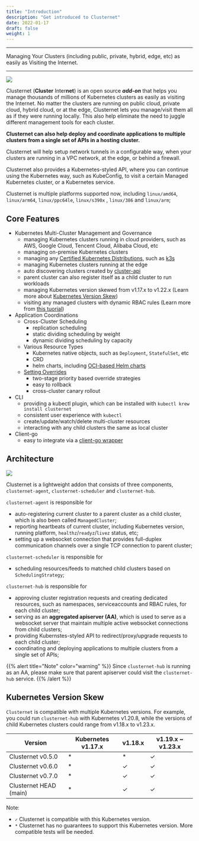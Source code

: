 ```yaml
---
title: "Introduction"
description: "Get introduced to Clusternet"
date: 2022-01-17
draft: false
weight: 1
---
```


----

Managing Your Clusters (including public, private, hybrid, edge, etc) as easily as Visiting the Internet.

----

![](/images/clusternet-in-a-nutshell.png)

Clusternet (**Cluster** Inter**net**) is an open source ***add-on*** that helps you manage thousands of millions of
Kubernetes clusters as easily as visiting the Internet. No matter the clusters are running on public cloud, private
cloud, hybrid cloud, or at the edge, Clusternet lets you manage/visit them all as if they were running locally. This
also help eliminate the need to juggle different management tools for each cluster.

**Clusternet can also help deploy and coordinate applications to multiple clusters from a single set of APIs in a
hosting cluster.**

Clusternet will help setup network tunnels in a configurable way, when your clusters are running in a VPC network, at
the edge, or behind a firewall.

Clusternet also provides a Kubernetes-styled API, where you can continue using the Kubernetes way, such as KubeConfig,
to visit a certain Managed Kubernetes cluster, or a Kubernetes service.

Clusternet is multiple platforms supported now, including `linux/amd64`, `linux/arm64`, `linux/ppc64le`, `linux/s390x`
, `linux/386` and `linux/arm`;

## Core Features

- Kubernetes Multi-Cluster Management and Governance
  - managing Kubernetes clusters running in cloud providers, such as AWS, Google Cloud, Tencent Cloud, Alibaba Cloud,
    etc
  - managing on-premise Kubernetes clusters
  - managing any [Certified Kubernetes Distributions](https://www.cncf.io/certification/software-conformance/), such
    as [k3s](https://github.com/k3s-io/k3s)
  - managing Kubernetes clusters running at the edge
  - auto discovering clusters created by [cluster-api](https://github.com/kubernetes-sigs/cluster-api)
  - parent cluster can also register itself as a child cluster to run workloads
  - managing Kubernetes version skewed from v1.17.x to v1.22.x (Learn more
    about [Kubernetes Version Skew](/docs/introduction/#kubernetes-version-skew))
  - visiting any managed clusters with dynamic RBAC rules (Learn more
    from [this tuorial](/docs/tutorials/cluster-management/visiting-child-clusters-with-rbac/))
- Application Coordinations
  - Cross-Cluster Scheduling
    - replication scheduling
    - static dividing scheduling by weight
    - dynamic dividing scheduling by capacity
  - Various Resource Types
    - Kubernetes native objects, such as `Deployment`, `StatefulSet`, etc
    - CRD
    - helm charts, including [OCI-based Helm charts](https://helm.sh/docs/topics/registries/)
  - [Setting Overrides](/docs/tutorials/multi-cluster-apps/setting-overrides/)
    - two-stage priority based override strategies
    - easy to rollback
    - cross-cluster canary rollout
- CLI
  - providing a kubectl plugin, which can be installed with `kubectl krew install clusternet`
  - consistent user experience with `kubectl`
  - create/update/watch/delete multi-cluster resources
  - interacting with any child clusters the same as local cluster
- Client-go
  - easy to integrate via
    a [client-go wrapper](https://github.com/clusternet/clusternet/blob/main/examples/clientgo/READEME.md)

## Architecture

![](/images/clusternet-arch.png)

Clusternet is a lightweight addon that consists of three components, `clusternet-agent`, `clusternet-scheduler`
and `clusternet-hub`.

`clusternet-agent` is responsible for

- auto-registering current cluster to a parent cluster as a child cluster, which is also been called `ManagedCluster`;
- reporting heartbeats of current cluster, including Kubernetes version, running platform, `healthz`/`readyz`/`livez`
  status, etc;
- setting up a websocket connection that provides full-duplex communication channels over a single TCP connection to
  parent cluster;

`clusternet-scheduler` is responsible for

- scheduling resources/feeds to matched child clusters based on `SchedulingStrategy`;

`clusternet-hub` is responsible for

- approving cluster registration requests and creating dedicated resources, such as namespaces, serviceaccounts and RBAC
  rules, for each child cluster;
- serving as an **aggregated apiserver (AA)**, which is used to serve as a websocket server that maintain multiple
  active websocket connections from child clusters;
- providing Kubernstes-styled API to redirect/proxy/upgrade requests to each child cluster;
- coordinating and deploying applications to multiple clusters from a single set of APIs;

{{% alert title="Note" color="warning" %}}
Since `clusternet-hub` is running as an AA, please make sure that parent apiserver could visit the `clusternet-hub` service.
{{% /alert %}}

## Kubernetes Version Skew

`Clusternet` is compatible with multiple Kubernetes versions. For example, you could run `clusternet-hub` with
Kubernetes v1.20.8, while the versions of child Kubernetes clusters could range from v1.18.x to v1.23.x.

| Version                  | Kubernetes v1.17.x |  v1.18.x | v1.19.x ~ v1.23.x |
| ------------------------ | ------------------ | -------- |-------------------|
| Clusternet v0.5.0        | \*                 | \*       | ✓                 |
| Clusternet v0.6.0        | \*                 | ✓        | ✓                 |
| Clusternet v0.7.0        | \*                 | ✓        | ✓                 |
| Clusternet HEAD (main)   | \*                 | ✓        | ✓                 |

Note:

* `✓` Clusternet is compatible with this Kubernetes version.
* `*` Clusternet has no guarantees to support this Kubernetes version. More compatible tests will be needed.
